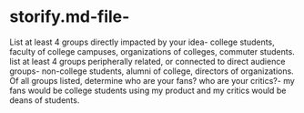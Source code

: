 # storify.md-file-
List at least 4 groups directly impacted by your idea- college students, faculty of college campuses, organizations of colleges, commuter students. 
list at least 4 groups peripherally related, or connected to direct audience groups- non-college students, alumni of college, directors of organizations. 
Of all groups listed, determine who are your fans? who are your critics?- my fans would be college students using my product and my critics would be deans of students. 
